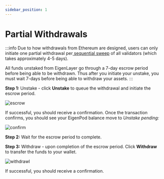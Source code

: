 ```yaml
---
sidebar_position: 1
---
```



# Partial Withdrawals

:::info
Due to how withdrawals from Ethereum are designed, users can only initiate one partial withdrawal per[ sequential sweep](https://ethereum.org/en/staking/withdrawals/#validator-sweeping) of all validators (which takes approximately 4-5 days).

All funds unstaked from EigenLayer go through a 7-day escrow period before being able to be withdrawn. Thus after you initiate your unstake, you must wait 7-days before being able to withdraw your assets.
:::

**Step 1:** Unstake - click **Unstake** to queue the withdrawal and initiate the escrow period.

![escrow](/img/restake-guides/native-partial-withdrawal1.png)

If successful, you should receive a confirmation.
Once the transaction confirms, you should see your EigenPod balance move to _Unstake pending:_

![confirm](/img/restake-guides/native-partial-withdrawal2.png)

**Step 2:** Wait for the escrow period to complete.

**Step 3:** Withdraw - upon completion of the escrow period. Click **Withdraw** to transfer the funds to your wallet.

![withdrawl](/img/restake-guides/native-partial-withdrawal3.png)

If successful, you should receive a confirmation.

